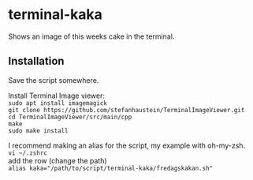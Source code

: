 # terminal-kaka
Shows an image of this weeks cake in the terminal.

## Installation
Save the script somewhere.

Install Terminal Image viewer:<br />
`sudo apt install imagemagick`<br />
`git clone https://github.com/stefanhaustein/TerminalImageViewer.git`<br />
`cd TerminalImageViewer/src/main/cpp`<br />
`make`<br />
`sudo make install`<br />

I recommend making an alias for the script, my example with oh-my-zsh.<br />
`vi ~/.zshrc`<br />
add the row (change the path)<br />
`alias kaka="/path/to/script/terminal-kaka/fredagskakan.sh"`
